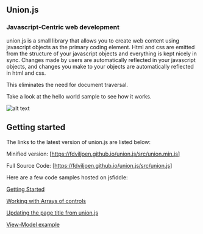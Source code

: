 ## Union.js 

### Javascript-Centric web development

union.js is a small library that allows you to create web content using javascript objects as the primary coding element.  Html and css are emitted from the structure of your javascript objects and everything is kept nicely in sync.  Changes made by users are automatically reflected in your javascript objects, and changes you make to your objects are automatically reflected in html and css.  

This eliminates the need for document traversal.

Take a look at the hello world sample to see how it works.

![alt text](https://fdviljoen.github.io/union.js/img/Function.png)

## Getting started

The links to the latest version of union.js are listed below:

Minified version:
[https://fdviljoen.github.io/union.js/src/union.min.js]

Full Source Code:
[https://fdviljoen.github.io/union.js/src/union.js]

Here are a few code samples hosted on jsfiddle:

[Getting Started](https://jsfiddle.net/FrancoisViljoen/zfaxevtd/4/)

[Working with Arrays of controls](https://jsfiddle.net/FrancoisViljoen/957xkmyq/5/)

[Updating the page title from union.js](https://jsfiddle.net/FrancoisViljoen/syneqgdo/5/)

[View-Model example](https://www.unionjs.org/tests/viewmodel/default.html)
